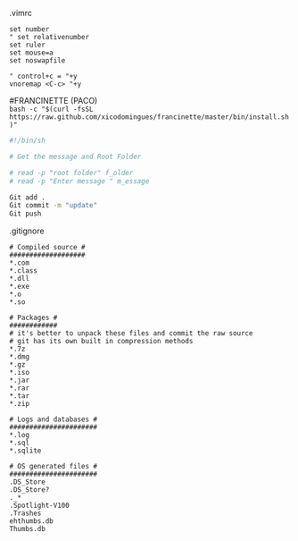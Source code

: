 .vimrc
```
set number
" set relativenumber
set ruler
set mouse=a
set noswapfile

" control+c = "+y
vnoremap <C-c> "+y
```

#FRANCINETTE (PACO)  
`bash -c "$(curl -fsSL https://raw.github.com/xicodomingues/francinette/master/bin/install.sh)"`

```sh
#!/bin/sh

# Get the message and Root Folder

# read -p "root folder" f_older
# read -p "Enter message " m_essage

Git add .
Git commit -m "update"
Git push
```


.gitignore
```
# Compiled source #
###################
*.com
*.class
*.dll
*.exe
*.o
*.so

# Packages #
############
# it's better to unpack these files and commit the raw source
# git has its own built in compression methods
*.7z
*.dmg
*.gz
*.iso
*.jar
*.rar
*.tar
*.zip

# Logs and databases #
######################
*.log
*.sql
*.sqlite

# OS generated files #
######################
.DS_Store
.DS_Store?
._*
.Spotlight-V100
.Trashes
ehthumbs.db
Thumbs.db
```
